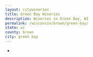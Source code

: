 ```yaml
---
layout: citywineries
title: Green Bay Wineries
description: Wineries in Green Bay, WI
permalink: /wisconsin/brown/green-bay/
state: wi
county: brown
city: green bay
---
```

-
